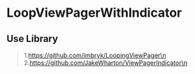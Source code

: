 # LoopViewPagerWithIndicator
## Use Library
> 1.https://github.com/imbryk/LoopingViewPager\n
> 2.https://github.com/JakeWharton/ViewPagerIndicator\n
